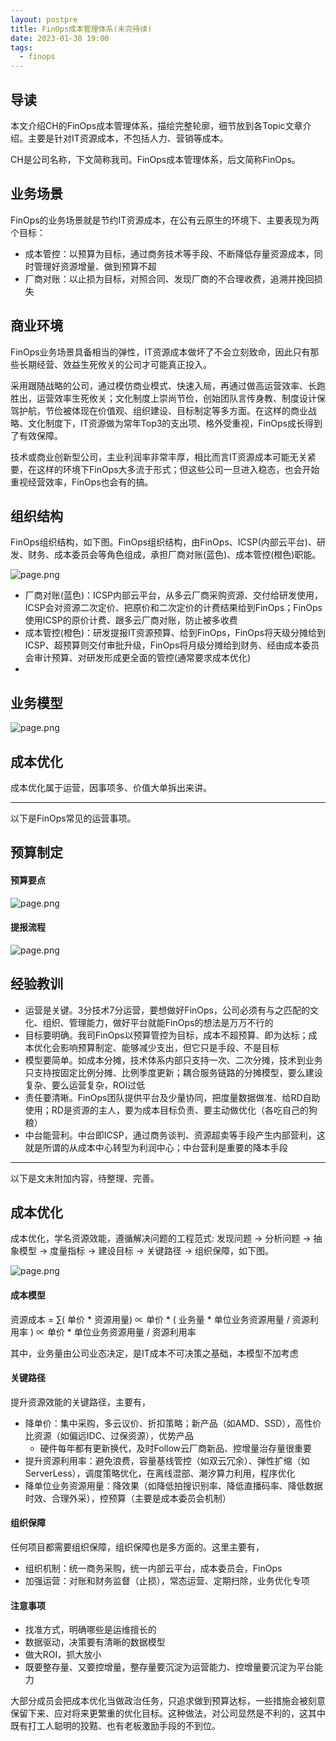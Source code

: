 ```yaml
---
layout: postpre
title: FinOps成本管理体系(未完待续)
date: 2023-01-30 19:00
tags:
  - finops
---
```


## 导读
本文介绍CH的FinOps成本管理体系，描绘完整轮廓，细节放到各Topic文章介绍。主要是针对IT资源成本，不包括人力、营销等成本。

CH是公司名称，下文简称我司。FinOps成本管理体系，后文简称FinOps。


## 业务场景
FinOps的业务场景就是节约IT资源成本，在公有云原生的环境下、主要表现为两个目标：

- 成本管控：以预算为目标，通过商务技术等手段、不断降低存量资源成本，同时管理好资源增量、做到预算不超
- 厂商对账：以止损为目标，对照合同、发现厂商的不合理收费，追溯并挽回损失


## 商业环境
FinOps业务场景具备相当的弹性，IT资源成本做坏了不会立刻致命，因此只有那些长期经营、效益生死攸关的公司才可能真正投入。

采用跟随战略的公司，通过模仿商业模式、快速入局，再通过做高运营效率、长跑胜出，运营效率生死攸关；文化制度上崇尚节俭，创始团队言传身教、制度设计保驾护航，节俭被体现在价值观、组织建设、目标制定等多方面。在这样的商业战略、文化制度下，IT资源做为常年Top3的支出项、格外受重视，FinOps成长得到了有效保障。

技术或商业创新型公司，主业利润率非常丰厚，相比而言IT资源成本可能无关紧要，在这样的环境下FinOps大多流于形式；但这些公司一旦进入稳态，也会开始重视经营效率，FinOps也会有的搞。


## 组织结构
FinOps组织结构，如下图。FinOps组织结构，由FinOps、ICSP(内部云平台)、研发、财务、成本委员会等角色组成，承担厂商对账(蓝色)、成本管控(橙色)职能。

![page.png](https://raw.githubusercontent.com/niean/niean.github.io/master/images/20201118/finops-zuzhi.png)

- 厂商对账(蓝色)：ICSP内部云平台，从多云厂商采购资源、交付给研发使用，ICSP会对资源二次定价、把原价和二次定价的计费结果给到FinOps；FinOps使用ICSP的原价计费、跟多云厂商对账，防止被多收费
- 成本管控(橙色)：研发提报IT资源预算、给到FinOps，FinOps将天级分摊给到ICSP、超预算则交付审批升级，FinOps将月级分摊给到财务、经由成本委员会审计预算、对研发形成更全面的管控(通常要求成本优化)
- 



## 业务模型
![page.png](https://raw.githubusercontent.com/niean/niean.github.io/master/images/20201118/zybcost-arch.png)


## 成本优化
成本优化属于运营，因事项多、价值大单拆出来讲。



----
以下是FinOps常见的运营事项。

## 预算制定
#### 预算要点
![page.png](https://raw.githubusercontent.com/niean/niean.github.io/master/images/20201118/zybcost-yusuan-tibaoyaodian.png)

#### 提报流程
![page.png](https://raw.githubusercontent.com/niean/niean.github.io/master/images/20201118/zybcost-yusuan-tibaoliucheng.png)



## 经验教训
- 运营是关键。3分技术7分运营，要想做好FinOps，公司必须有与之匹配的文化、组织、管理能力，做好平台就能FinOps的想法是万万不行的
- 目标要明确。我司FinOps以预算管控为目标，成本不超预算、即为达标；成本优化会影响预算制定、能够减少支出，但它只是手段、不是目标
- 模型要简单。如成本分摊，技术体系内部只支持一次、二次分摊，技术到业务只支持按固定比例分摊、比例季度更新；耦合服务链路的分摊模型，要么建设复杂、要么运营复杂，ROI过低
- 责任要清晰。FinOps团队提供平台及少量协同，把度量数据做准、给RD自助使用；RD是资源的主人，要为成本目标负责、要主动做优化（各吃自己的狗粮）
- 中台能营利。中台即ICSP，通过商务谈判、资源超卖等手段产生内部营利，这就是所谓的从成本中心转型为利润中心；中台营利是重要的降本手段


----
以下是文末附加内容，待整理、完善。

## 成本优化
成本优化，学名资源效能，遵循解决问题的工程范式: 发现问题 -> 分析问题 -> 抽象模型 -> 度量指标 -> 建设目标 -> 关键路径 -> 组织保障，如下图。

![page.png](https://raw.githubusercontent.com/niean/niean.github.io/master/images/20201118/zybcost-chengbenyouhua.png)

#### 成本模型
资源成本 = ∑( 单价 * 资源用量) ∝ 单价 * ( 业务量 * 单位业务资源用量 / 资源利用率 ) ∝ 单价 * 单位业务资源用量 / 资源利用率

其中，业务量由公司业态决定，是IT成本不可决策之基础，本模型不加考虑

#### 关键路径
提升资源效能的关键路径，主要有，

- 降单价：集中采购，多云议价、折扣策略；新产品（如AMD、SSD），高性价比资源（如偏远IDC、过保资源），优势产品
    - 硬件每年都有更新换代，及时Follow云厂商新品、控增量治存量很重要
- 提升资源利用率：避免浪费，容量基线管控（如双云冗余）、弹性扩缩（如ServerLess），调度策略优化，在离线混部、潮汐算力利用，程序优化
- 降单位业务资源用量：降效果（如降低拍搜识别率、降低直播码率、降低数据时效、合理外采），控预算（主要是成本委员会机制）

#### 组织保障
任何项目都需要组织保障，组织保障也是多方面的。这里主要有，

- 组织机制：统一商务采购，统一内部云平台，成本委员会，FinOps
- 加强运营：对账和财务监督（止损），常态运营、定期扫除，业务优化专项

#### 注意事项
- 找准方式，明确哪些是运维擅长的
- 数据驱动，决策要有清晰的数据模型
- 做大ROI，抓大放小
- 既要整存量、又要控增量，整存量要沉淀为运营能力、控增量要沉淀为平台能力

大部分成员会把成本优化当做政治任务，只追求做到预算达标，一些措施会被刻意保留下来、应对将来更繁重的优化目标。这种做法，对公司显然是不利的，这其中既有打工人聪明的狡黠、也有老板激励手段的不到位。

